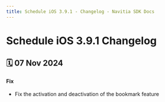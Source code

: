 ```yaml
---
title: Schedule iOS 3.9.1 - Changelog - Navitia SDK Docs
---
```


# Schedule iOS 3.9.1 Changelog

<h2>🗓 07 Nov 2024</h2>

#### Fix
- Fix the activation and deactivation of the bookmark feature